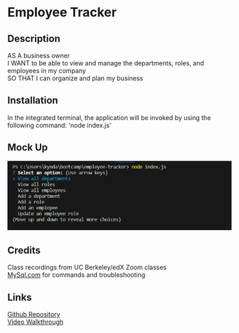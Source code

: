 # Employee Tracker

## Description

AS A business owner<br>
I WANT to be able to view and manage the departments, roles, and employees in my company<br>
SO THAT I can organize and plan my business

## Installation

In the integrated terminal, the application will be invoked by using the following command: 'node index.js'

## Mock Up

![screenshot of integrated terminal](assets/images/Screenshot.png)

## Credits

Class recordings from UC Berkeley/edX Zoom classes<br>
[MySql.com](https://dev.mysql.com/) for commands and troubleshooting

## Links

[Github Repository](https://github.com/kyndalbowers/employee-tracker)<br>
[Video Walkthrough](https://drive.google.com/file/d/1tujHGfCHDI8yGGBm6BifKSrJwDU2hQoL/view)
